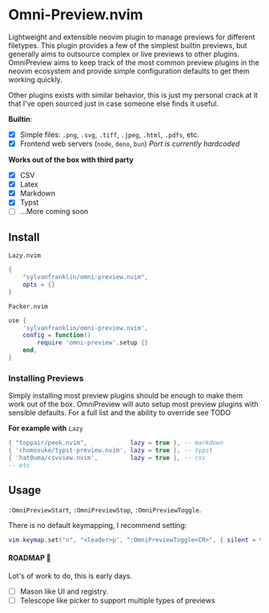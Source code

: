 # Omni-Preview.nvim
Lightweight and extensible neovim plugin to manage previews for different filetypes. This plugin provides a few of the simplest builtin previews, but generally aims to outsource complex or live previews to other plugins. OmniPreview aims to keep track of the most common preview plugins in the neovim ecosystem and provide simple configuration defaults to get them working quickly. 

Other plugins exists with similar behavior, this is just my personal crack at it that I've open sourced just in case someone else finds it useful. 

**Builtin**: 
- [x] Simple files: `.png`, `.svg`, `.tiff`, `.jpeg`, `.html`, `.pdfs`, etc. 
- [x] Frontend web servers (`node`, `deno`, `bun`) _Port is currently hardcoded_

**Works out of the box with third party** 
- [x] CSV 
- [x] Latex
- [x] Markdown
- [x] Typst
- [ ] ...More coming soon

## Install

`Lazy.nvim`

```lua
{
    "sylvanfranklin/omni-preview.nvim",
    opts = {}
}
```
`Packer.nvim` 

```lua
use {
    'sylvanfranklin/omni-preview.nvim',
    config = function()
        require 'omni-preview'.setup {}
    end,
}
```

### Installing Previews
Simply installing most preview plugins should be enough to make them work out of the box. OmniPreview will auto setup most preview plugins with sensible defaults. For a full list and the ability to override see TODO 

**For example with** `Lazy`

```lua 
{ "toppair/peek.nvim",            lazy = true }, -- markdown
{ 'chomosuke/typst-preview.nvim', lazy = true }, -- typst
{ 'hat0uma/csvview.nvim',         lazy = true }, -- csv
-- etc
```

## Usage
`:OmniPreviewStart`, `:OmniPreviewStop`, `:OmniPreviewToggle`. 

There is no default keymapping, I recommend setting: 

```lua
vim.keymap.set("n", "<leader>p", ":OmniPreviewToggle<CR>", { silent = true })
```

#### ROADMAP 🌾
Lot's of work to do, this is early days. 
- [ ] Mason like UI and registry. 
- [ ] Telescope like picker to support multiple types of previews
